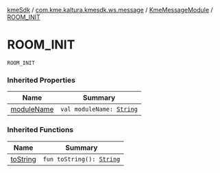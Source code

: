 [kmeSdk](../../index.md) / [com.kme.kaltura.kmesdk.ws.message](../index.md) / [KmeMessageModule](index.md) / [ROOM_INIT](./-r-o-o-m_-i-n-i-t.md)

# ROOM_INIT

`ROOM_INIT`

### Inherited Properties

| Name | Summary |
|---|---|
| [moduleName](module-name.md) | `val moduleName: `[`String`](https://kotlinlang.org/api/latest/jvm/stdlib/kotlin/-string/index.html) |

### Inherited Functions

| Name | Summary |
|---|---|
| [toString](to-string.md) | `fun toString(): `[`String`](https://kotlinlang.org/api/latest/jvm/stdlib/kotlin/-string/index.html) |

